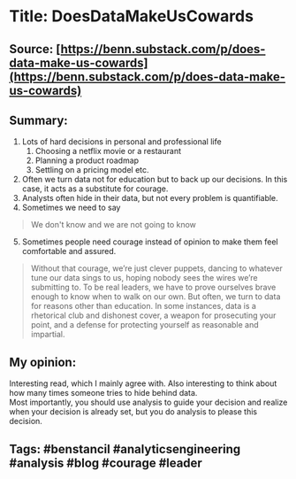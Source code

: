 # Title: DoesDataMakeUsCowards
## Source: [https://benn.substack.com/p/does-data-make-us-cowards](https://benn.substack.com/p/does-data-make-us-cowards)
## Summary: 
1. Lots of hard decisions in personal and professional life
    1. Choosing a netflix movie or a restaurant
    2. Planning a product roadmap
    3. Settling on a pricing model etc.
2. Often we turn data not for education but to back up our decisions. In this case, it acts as a substitute for courage. 
3. Analysts often hide in their data, but not every problem is quantifiable. 
4. Sometimes we need to say 
> We don't know and we are not going to know
5. Sometimes people need courage instead of opinion to make them feel comfortable and assured. 
> Without that courage, we’re just clever puppets, dancing to whatever tune our data sings to us, hoping nobody sees the wires we’re submitting to. To be real leaders, we have to prove ourselves brave enough to know when to walk on our own.
> But often, we turn to data for reasons other than education. In some instances, data is a rhetorical club and dishonest cover, a weapon for prosecuting your point, and a defense for protecting yourself as reasonable and impartial.
## My opinion:
Interesting read, which I mainly agree with. Also interesting to think about how many times someone tries to hide behind data. <br>
Most importantly, you should use analysis to guide your decision and realize when your decision is already set, but you do analysis to please this decision.

## Tags: #benstancil #analyticsengineering #analysis #blog #courage #leader 

